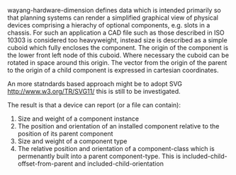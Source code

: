 wayang-hardware-dimension defines data which is intended primarily so that planning systems can render a simplified graphical view of physical devices comprising a hierachy of optional components, e.g. slots in a chassis.
For such an application a CAD file such as those described in ISO 10303 is considered too heavyweight, instead size is described as a simple cuboid which fully encloses the component. The origin of the component is the lower front left node of this cuboid. Where necessary the cuboid can be rotated in space around this origin. The vector from the origin of the parent to the origin of a child component is expressed in cartesian coordinates.

An more statndards based approach might be to adopt SVG http://www.w3.org/TR/SVG11/ this is still to be investigated.

The result is that a device can report (or a file can contain):
1. Size and weight of a component instance 
2. The position and orientation of an installed component relative to the position of its parent component
3. Size and weight of a component type
4. The relative position and orientation of a component-class which is permenantly built into a parent component-type. This is included-child-offset-from-parent and included-child-orientation
            
